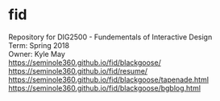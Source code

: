 # fid<br/>
Repository for DIG2500 - Fundementals of Interactive Design<br/>
Term: Spring 2018<br/>
Owner: Kyle May<br/>
https://seminole360.github.io/fid/blackgoose/<br/>
https://seminole360.github.io/fid/resume/<br/>
https://seminole360.github.io/fid/blackgoose/tapenade.html<br/>
https://seminole360.github.io/fid/blackgoose/bgblog.html<br/>
